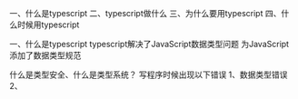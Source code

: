 一、什么是typescript
二、typescript做什么
三、为什么要用typescript
四、什么时候用typescript



一、什么是typescript
typescript解决了JavaScript数据类型问题
为JavaScript添加了数据类型规范


什么是类型安全、什么是类型系统？
写程序时候出现以下错误
1、数据类型错误
2、


